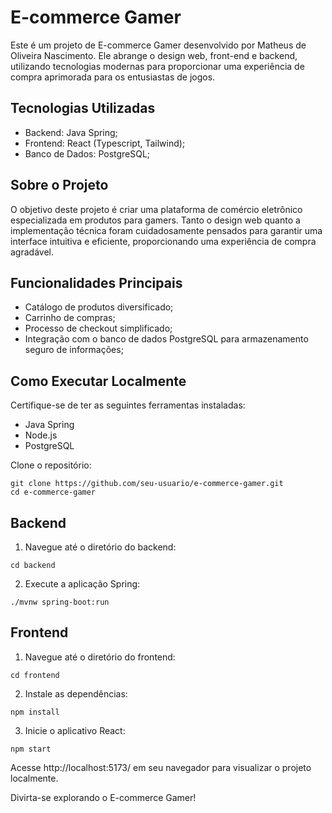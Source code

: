 # E-commerce Gamer
Este é um projeto de E-commerce Gamer desenvolvido por Matheus de Oliveira Nascimento. Ele abrange o design web, front-end e backend, utilizando tecnologias modernas para proporcionar uma experiência de compra aprimorada para os entusiastas de jogos.

## Tecnologias Utilizadas
- Backend: Java Spring;
- Frontend: React (Typescript, Tailwind);
- Banco de Dados: PostgreSQL;

## Sobre o Projeto
O objetivo deste projeto é criar uma plataforma de comércio eletrônico especializada em produtos para gamers. Tanto o design web quanto a implementação técnica foram cuidadosamente pensados para garantir uma interface intuitiva e eficiente, proporcionando uma experiência de compra agradável.

## Funcionalidades Principais
- Catálogo de produtos diversificado;
- Carrinho de compras;
- Processo de checkout simplificado;
- Integração com o banco de dados PostgreSQL para armazenamento seguro de informações;

## Como Executar Localmente
Certifique-se de ter as seguintes ferramentas instaladas:

- Java Spring
- Node.js
- PostgreSQL

Clone o repositório:

```
git clone https://github.com/seu-usuario/e-commerce-gamer.git
cd e-commerce-gamer
```

## Backend
1. Navegue até o diretório do backend:
```
cd backend
```

2. Execute a aplicação Spring:
```
./mvnw spring-boot:run
```

## Frontend
1. Navegue até o diretório do frontend:
```
cd frontend
```

2. Instale as dependências:
```
npm install
```

3. Inicie o aplicativo React:
```
npm start
```

Acesse http://localhost:5173/ em seu navegador para visualizar o projeto localmente.

Divirta-se explorando o E-commerce Gamer!